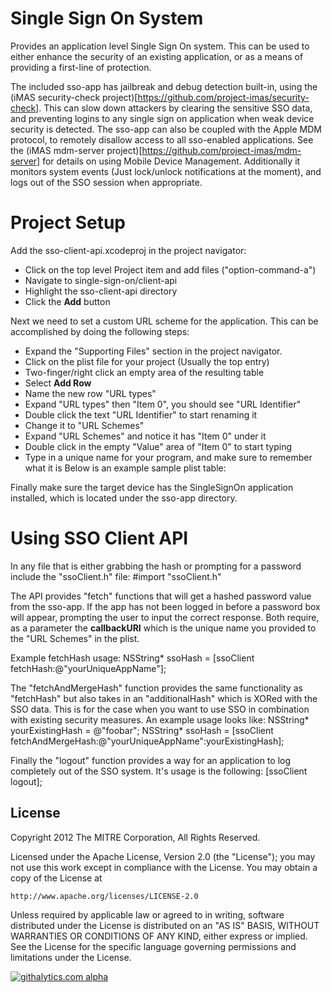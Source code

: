 # Single Sign On System

Provides an application level Single Sign On system. This can be used to either enhance the security of an existing application, or as a means of providing a first-line of protection.  

The included sso-app has jailbreak and debug detection built-in, using the (iMAS security-check project)[https://github.com/project-imas/security-check].  This can slow down attackers by clearing the sensitive SSO data, and preventing logins to any single sign on application when weak device security is detected.  The sso-app can also be coupled with the Apple MDM protocol, to remotely disallow access to all sso-enabled applications. See the (iMAS mdm-server project)[https://github.com/project-imas/mdm-server] for details on using Mobile Device Management.  Additionally it monitors system events (Just lock/unlock notifications at the moment), and logs out of the SSO session when appropriate.

# Project Setup

Add the sso-client-api.xcodeproj in the project navigator:  
  * Click on the top level Project item and add files ("option-command-a")
  * Navigate to single-sign-on/client-api
  * Highlight the sso-client-api directory
  * Click the **Add** button

Next we need to set a custom URL scheme for the application.  This can be accomplished by doing the following steps:
  * Expand the "Supporting Files" section in the project navigator.
  * Click on the plist file for your project (Usually the top entry)
  * Two-finger/right click an empty area of the resulting table
  * Select **Add Row**
  * Name the new row "URL types"
  * Expand "URL types" then "Item 0", you should see "URL Identifier"
  * Double click the text "URL Identifier" to start renaming it
  * Change it to "URL Schemes"
  * Expand "URL Schemes" and notice it has "Item 0" under it
  * Double click in the empty "Value" area of "Item 0" to start typing
  * Type in a unique name for your program, and make sure to remember what it is
Below is an example sample plist table:


Finally make sure the target device has the SingleSignOn application installed, which is located under the sso-app directory.

# Using SSO Client API

In any file that is either grabbing the hash or prompting for a password include the "ssoClient.h" file:
    #import "ssoClient.h"

The API provides "fetch" functions that will get a hashed password value from the sso-app.  If the app has not been logged in before a password box will appear, prompting the user to input the correct response.  Both require, as a parameter the **callbackURI** which is the unique name you provided to the "URL Schemes" in the plist.

Example fetchHash usage:
    NSString* ssoHash = [ssoClient fetchHash:@"yourUniqueAppName"];
    
The "fetchAndMergeHash" function provides the same functionality as "fetchHash" but also takes in an "additionalHash" which is XORed with the SSO data.  This is for the case when you want to use SSO in combination with existing security measures. An example usage looks like:
    NSString* yourExistingHash = @"foobar";
    NSString* ssoHash = [ssoClient fetchAndMergeHash:@"yourUniqueAppName":yourExistingHash];
    
Finally the "logout" function provides a way for an application to log completely out of the SSO system. It's usage is the following:
    [ssoClient logout];


## License

Copyright 2012 The MITRE Corporation, All Rights Reserved.

Licensed under the Apache License, Version 2.0 (the "License");
you may not use this work except in compliance with the License.
You may obtain a copy of the License at

    http://www.apache.org/licenses/LICENSE-2.0

Unless required by applicable law or agreed to in writing, software
distributed under the License is distributed on an "AS IS" BASIS,
WITHOUT WARRANTIES OR CONDITIONS OF ANY KIND, either express or implied.
See the License for the specific language governing permissions and
limitations under the License.

[![githalytics.com alpha](https://cruel-carlota.pagodabox.com/50cf88b71d3c78a0268ae42ea79d8951 "githalytics.com")](http://githalytics.com/project-imas/encrypted-core-data)


